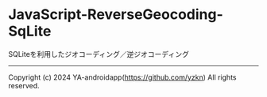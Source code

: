 # JavaScript-ReverseGeocoding-SqLite

SQLiteを利用したジオコーディング／逆ジオコーディング

---

Copyright (c) 2024 YA-androidapp(https://github.com/yzkn) All rights reserved.
